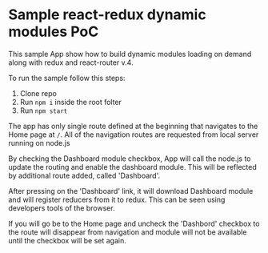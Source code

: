 # Sample react-redux dynamic modules PoC

This sample App show how to build dynamic modules loading on demand along with redux and react-router v.4.

To run the sample follow this steps:
1. Clone repo
2. Run `npm i` inside the root folter
3. Run `npm start`

The app has only single route defined at the beginning that navigates to the Home page at `/`.
All of the navigation routes are requested from local server running on node.js

By checking the Dashboard module checkbox, App will call the node.js to update the routing and enable the dashboard module.
This will be reflected by additional route added, called 'Dashboard'.

After pressing on the 'Dashboard' link, it will download Dashboard module and will register reducers from it to redux. This can be seen using developers tools of the browser.

If you will go be to the Home page and uncheck the 'Dashbord' checkbox to the route will disappear from navigation and module will not be available until the checkbox will be set again.